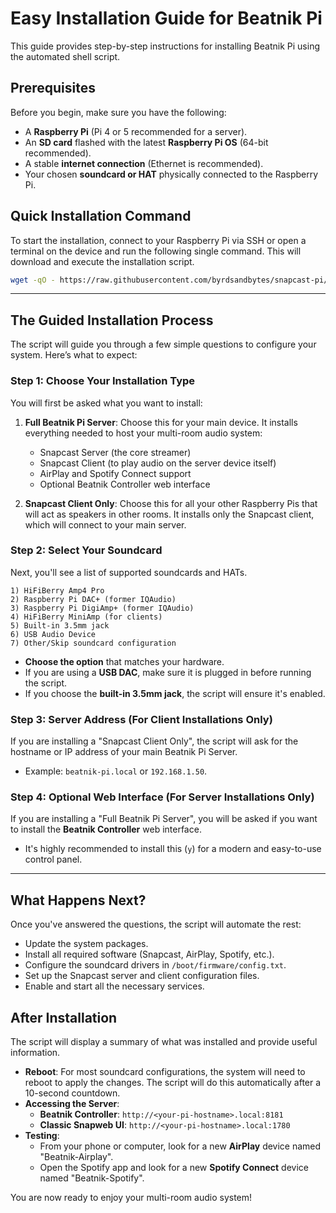 # Easy Installation Guide for Beatnik Pi

This guide provides step-by-step instructions for installing Beatnik Pi using the automated shell script. 

## Prerequisites

Before you begin, make sure you have the following:

- A **Raspberry Pi** (Pi 4 or 5 recommended for a server).
- An **SD card** flashed with the latest **Raspberry Pi OS** (64-bit recommended).
- A stable **internet connection** (Ethernet is recommended).
- Your chosen **soundcard or HAT** physically connected to the Raspberry Pi.

## Quick Installation Command

To start the installation, connect to your Raspberry Pi via SSH or open a terminal on the device and run the following single command. This will download and execute the installation script.

```bash
wget -qO - https://raw.githubusercontent.com/byrdsandbytes/snapcast-pi/master/install.sh | bash
```

---

## The Guided Installation Process

The script will guide you through a few simple questions to configure your system. Here’s what to expect:

### Step 1: Choose Your Installation Type

You will first be asked what you want to install:

1.  **Full Beatnik Pi Server**: Choose this for your main device. It installs everything needed to host your multi-room audio system:
    - Snapcast Server (the core streamer)
    - Snapcast Client (to play audio on the server device itself)
    - AirPlay and Spotify Connect support
    - Optional Beatnik Controller web interface

2.  **Snapcast Client Only**: Choose this for all your other Raspberry Pis that will act as speakers in other rooms. It installs only the Snapcast client, which will connect to your main server.

### Step 2: Select Your Soundcard

Next, you'll see a list of supported soundcards and HATs.

```
1) HiFiBerry Amp4 Pro
2) Raspberry Pi DAC+ (former IQAudio)
3) Raspberry Pi DigiAmp+ (former IQAudio)
4) HiFiBerry MiniAmp (for clients)
5) Built-in 3.5mm jack
6) USB Audio Device
7) Other/Skip soundcard configuration
```

- **Choose the option** that matches your hardware.
- If you are using a **USB DAC**, make sure it is plugged in before running the script.
- If you choose the **built-in 3.5mm jack**, the script will ensure it's enabled.

### Step 3: Server Address (For Client Installations Only)

If you are installing a "Snapcast Client Only", the script will ask for the hostname or IP address of your main Beatnik Pi Server.

- Example: `beatnik-pi.local` or `192.168.1.50`.

### Step 4: Optional Web Interface (For Server Installations Only)

If you are installing a "Full Beatnik Pi Server", you will be asked if you want to install the **Beatnik Controller** web interface.

- It's highly recommended to install this (`y`) for a modern and easy-to-use control panel.

---

## What Happens Next?

Once you've answered the questions, the script will automate the rest:
- Update the system packages.
- Install all required software (Snapcast, AirPlay, Spotify, etc.).
- Configure the soundcard drivers in `/boot/firmware/config.txt`.
- Set up the Snapcast server and client configuration files.
- Enable and start all the necessary services.

## After Installation

The script will display a summary of what was installed and provide useful information.

- **Reboot**: For most soundcard configurations, the system will need to reboot to apply the changes. The script will do this automatically after a 10-second countdown.
- **Accessing the Server**:
  - **Beatnik Controller**: `http://<your-pi-hostname>.local:8181`
  - **Classic Snapweb UI**: `http://<your-pi-hostname>.local:1780`
- **Testing**:
  - From your phone or computer, look for a new **AirPlay** device named "Beatnik-Airplay".
  - Open the Spotify app and look for a new **Spotify Connect** device named "Beatnik-Spotify".

You are now ready to enjoy your multi-room audio system!
